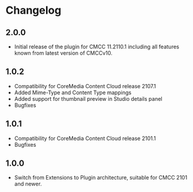 # Changelog

## 2.0.0

* Initial release of the plugin for CMCC 11.2110.1 including all features known from latest version of CMCCv10.

## 1.0.2
* Compatibility for CoreMedia Content Cloud release 2107.1
* Added Mime-Type and Content Type mappings
* Added support for thumbnail preview in Studio details panel
* Bugfixes

## 1.0.1
* Compatibility for CoreMedia Content Cloud release 2101.1
* Bugfixes

## 1.0.0
* Switch from Extensions to Plugin architecture, suitable for CMCC 2101 and newer.




<!--
### General Notes 

* Update 


2007
--------------------------------------------------------------------------------

### Switch from Extensions to Plugin architecture

Suitable for CMCC 2101 and newer. 


2010.1-1
--------------------------------------------------------------------------------

### Initial Release 🥳

Basic implementation of the Content Hub API.
